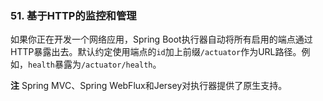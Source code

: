 ### 51. 基于HTTP的监控和管理

如果你正在开发一个网络应用，Spring Boot执行器自动将所有启用的端点通过HTTP暴露出去。默认约定使用端点的`id`加上前缀`/actuator`作为URL路径。例如，`health`暴露为`/actuator/health`。

**注** Spring MVC、Spring WebFlux和Jersey对执行器提供了原生支持。
